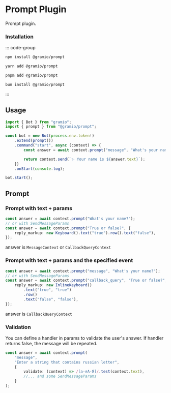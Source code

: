 # Prompt Plugin

Prompt plugin.

### Installation

::: code-group

```bash [npm]
npm install @gramio/prompt
```

```bash [yarn]
yarn add @gramio/prompt
```

```bash [pnpm]
pnpm add @gramio/prompt
```

```bash [bun]
bun install @gramio/prompt
```

:::

## Usage

```ts twoslash
import { Bot } from "gramio";
import { prompt } from "@gramio/prompt";

const bot = new Bot(process.env.token!)
    .extend(prompt())
    .command("start", async (context) => {
        const answer = await context.prompt("message", "What's your name?");

        return context.send(`✨ Your name is ${answer.text}`);
    })
    .onStart(console.log);

bot.start();
```

## Prompt

### Prompt with text + params

```ts
const answer = await context.prompt("What's your name?");
// or with SendMessageParams
const answer = await context.prompt("True or false?", {
    reply_markup: new Keyboard().text("true").row().text("false"),
});
```

answer is `MessageContext` or `CallbackQueryContext`

### Prompt with text + params and the specified event

```ts
const answer = await context.prompt("message", "What's your name?");
// or with SendMessageParams
const answer = await context.prompt("callback_query", "True or false?", {
    reply_markup: new InlineKeyboard()
        .text("true", "true")
        .row()
        .text("false", "false"),
});
```

answer is `CallbackQueryContext`

### Validation

You can define a handler in params to validate the user's answer.
If handler returns false, the message will be repeated.

```ts
const answer = await context.prompt(
    "message",
    "Enter a string that contains russian letter",
    {
        validate: (context) => /[а-яА-Я]/.test(context.text),
        //... and some SendMessageParams
    }
);
```
